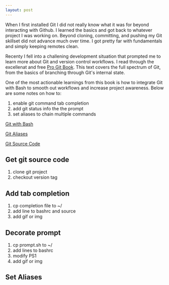 ```yaml
---
layout: post
---
```


When I first installed Git I did not really know what it was for beyond interacting with Github. I learned the basics and got back to whatever project I was working on. Beyond cloning, committing, and pushing my Git skillset did not advance much over time. I got pretty far with fundamentals and simply keeping remotes clean.

Recenty I fell into a challening development situation that prompted me to learn more about Git and version control workflows. I read through the excellenat and free [Pro Git Book](https://git-scm.com/book/en/v2). This text covers the full spectrum of Git, from the basics of branching through Git's internal state.

One of the most actionable learnings from this book is how to integrate Git with Bash to smooth out workflows and increase project awareness. Below are some notes on how to:

1. enable git command tab completion
2. add git status info the the prompt
3. set aliases to chain multiple commands


[Git with Bash](https://git-scm.com/book/en/v2/Appendix-A%3A-Git-in-Other-Environments-Git-in-Bash)

[Git Aliases](https://git-scm.com/book/en/v2/Git-Basics-Git-Aliases)

[Git Source Code](https://github.com/git/git)

## Get git source code

1. clone git project
2. checkout version tag

## Add tab completion

1. cp completion file to ~/
2. add line to bashrc and source
3. add gif or img

## Decorate prompt

1. cp prompt.sh to ~/
2. add lines to bashrc
3. modify PS1
4. add gif or img

## Set Aliases


